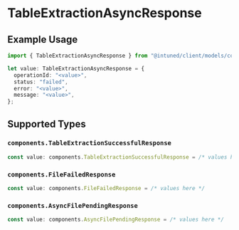 # TableExtractionAsyncResponse

## Example Usage

```typescript
import { TableExtractionAsyncResponse } from "@intuned/client/models/components";

let value: TableExtractionAsyncResponse = {
  operationId: "<value>",
  status: "failed",
  error: "<value>",
  message: "<value>",
};
```

## Supported Types

### `components.TableExtractionSuccessfulResponse`

```typescript
const value: components.TableExtractionSuccessfulResponse = /* values here */
```

### `components.FileFailedResponse`

```typescript
const value: components.FileFailedResponse = /* values here */
```

### `components.AsyncFilePendingResponse`

```typescript
const value: components.AsyncFilePendingResponse = /* values here */
```


